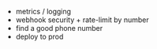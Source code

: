 * metrics / logging
* webhook security + rate-limit by number
* find a good phone number
* deploy to prod
